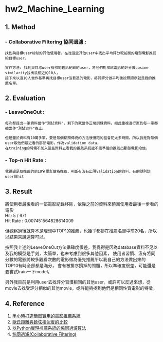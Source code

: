 # hw2_Machine_Learning

## 1. Method
  ### - Collaborative Filtering 協同過濾 :  
    找到與目標user相似的其他使用者，在從這些其他user中找出平均評分較前面的幾部電影推薦給目標user。
    
    實作方法: 找到與目標user有相同觀影紀錄的user，將他們對那部電影的評分做cosine similarity找出最相近的10人，
    接下來以這10人當作基準再找目標user沒看過的電影，將其評分做平均後按照順序就是我的推薦名單。
  
## 2. Evaluation
  ###  - LeaveOneOut :  
    每次都提出一筆資料當作"測試資料"，剩下的就當作正常訓練資料，如此重複進行直到每一筆都被當作"測試資料"為止。
    
    但是鑒於資料有10萬多筆，要是每個都照傳統的方法慢慢跑的話會花太多時間，所以我是對每個user取他們最近看的那部電影，作為validation data，
    在training的時候不加入這些資料去看我的推薦系統能不能準確的推薦出那部電影給他。

  ### - Top-n Hit Rate :
    我這邊是取推薦的前10名電影做為推薦，判斷有沒有出現validation的資料，有的話則該user就hit
    
## 3. Result
  將使用者最後看的一部電影紀錄移除，依靠之前的資料來預測使用者最後一步看的電影  
  Hit: 5 / 671  
  Hit Rate : 0.007451564828614009  
  
  但觀察過後就算不是理想中TOP1的推薦，也幾乎都排在推薦名單中前20名，所以以結果來說還算可以。
  
    
  按照我上述的LeaveOneOut方法準確度很差，我覺得是因為database資料不足以及我的模型是手刻，太簡單，也未考慮到很多其他因素，
  使用者習慣、沒有將同分數的電影將較多觀看次數的電影做為優先推薦所以我自己的方法做出來的TOP10有時全部都是滿分，
  會有被排序擠掉的問題，所以準確度很差，可能還是要嘗試train一下model。

  另外我目前是利用user去找評分習慣相同的其他user，或許可以反過來想，從movie去找受評分相似的其他movie，或許能夠找到他們是相同性質電影的特徵。
  
## 4. Reference
1. [半小時打造簡單實用的電影推薦系統](https://medium.com/qiubingcheng/%E5%8D%8A%E5%B0%8F%E6%99%82%E6%89%93%E9%80%A0%E7%B0%A1%E5%96%AE%E5%AF%A6%E7%94%A8%E7%9A%84%E9%9B%BB%E5%BD%B1%E6%8E%A8%E8%96%A6%E7%B3%BB%E7%B5%B1-%E9%99%84%E5%AE%8C%E6%95%B4python%E7%A8%8B%E5%BC%8F%E7%A2%BC-b372769939af "link")
2. [歐氏距離與餘弦相似度的比較](https://medium.com/qiubingcheng/%E6%AD%90%E6%B0%8F%E8%B7%9D%E9%9B%A2%E8%88%87%E9%A4%98%E5%BC%A6%E7%9B%B8%E4%BC%BC%E5%BA%A6%E7%9A%84%E6%AF%94%E8%BC%83-c78163ad51b "link")
3. [以Python實現推薦系統的協同過濾算法](https://medium.com/qiubingcheng/%E4%BB%A5python%E5%AF%A6%E7%8F%BE%E6%8E%A8%E8%96%A6%E7%B3%BB%E7%B5%B1%E7%9A%84%E5%8D%94%E5%90%8C%E9%81%8E%E6%BF%BE%E7%AE%97%E6%B3%95-d35cc1a1ec8a "link")
4. [協同過濾(Collaborative Filtering)](https://ithelp.ithome.com.tw/articles/10219511 "link")

